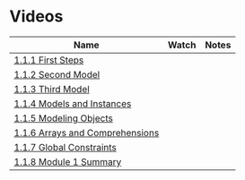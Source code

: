 # Videos

| Name | Watch | Notes |
|------|-------|-------|
| [1.1.1 First Steps]() |  |  |
| [1.1.2 Second Model]() |  |  |
| [1.1.3 Third Model]() |  |  |
| [1.1.4 Models and Instances]() |  |  |
| [1.1.5 Modeling Objects]() |  |  |
| [1.1.6 Arrays and Comprehensions]() |  |  |
| [1.1.7 Global Constraints]() |  |  |
| [1.1.8 Module 1 Summary]() |  |  |
